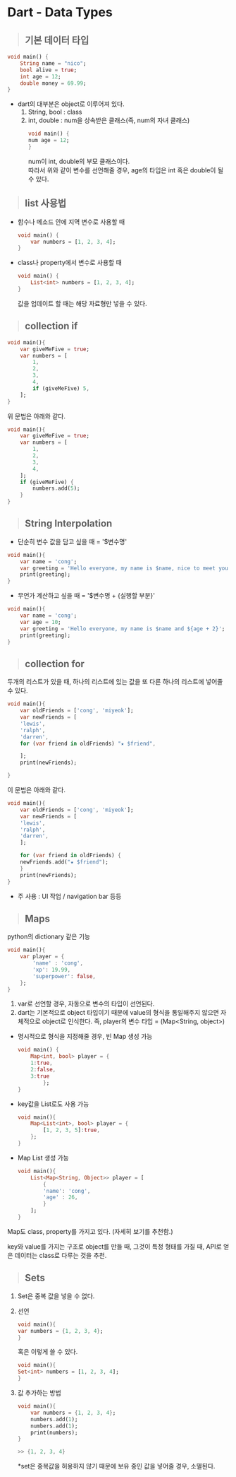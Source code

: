 Dart - Data Types
===

> ## 기본 데이터 타입

```dart
void main() {
    String name = "nico";
    bool alive = true;
    int age = 12;
    double money = 69.99;
}
```

- dart의 대부분은 object로 이루어져 있다.      
    1.  String, bool : class
    2.  int, double : num을 상속받은 클래스(즉, num의 자녀 클래스)     
        ```dart
        void main() {
        num age = 12;
        }
        ```
        num이 int, double의 부모 클래스이다.   
        따라서 위와 같이 변수를 선언해줄 경우, age의 타입은 int 혹은 double이 될 수 있다.   

> ## list 사용법

- 함수나 메소드 안에 지역 변수로 사용할 때

    ```dart
    void main() {
        var numbers = [1, 2, 3, 4];
    }
    ```
- class나 property에서 변수로 사용할 때      

    ```dart
    void main() {
        List<int> numbers = [1, 2, 3, 4];
    }
    ```
    값을 업데이트 할 때는 해당 자료형만 넣을 수 있다.

> ## collection if
```dart
void main(){
    var giveMeFive = true;
    var numbers = [
        1,
        2,
        3,
        4,
        if (giveMeFive) 5, 
    ];
}
```

위 문법은 아래와 같다.       
```dart
void main(){
    var giveMeFive = true;
    var numbers = [
        1,
        2,
        3,
        4,
    ];
    if (giveMeFive) {
        numbers.add(5);
    } 
}
```
> ## String Interpolation
- 단순히 변수 값을 담고 싶을 때 = '$변수명'
```dart
void main(){
    var name = 'cong';
    var greeting = 'Hello everyone, my name is $name, nice to meet you!';
    print(greeting);
}
```

-  무언가 계산하고 싶을 때 = '$변수명 + {실행할 부분}'   
```dart
void main(){
    var name = 'cong';
    var age = 10;
    var greeting = 'Hello everyone, my name is $name and ${age + 2}';
    print(greeting);    
}
```
>## collection for   
  두개의 리스트가 있을 때, 하나의 리스트에 있는 값을 또 다른 하나의 리스트에 넣어줄 수 있다.

```dart
void main(){
    var oldFriends = ['cong', 'miyeok'];
    var newFriends = [
    'lewis',
    'ralph',
    'darren',
    for (var friend in oldFriends) "★ $friend",

    ];
    print(newFriends);

}
```

이 문법은 아래와 같다.
```dart    
void main(){
    var oldFriends = ['cong', 'miyeok'];
    var newFriends = [
    'lewis',
    'ralph',
    'darren',
    ];

    for (var friend in oldFriends) {
    newFriends.add("★ $friend");
    }
    print(newFriends);
}
```
- 주 사용 : UI 작업 / navigation bar 등등   
> ## Maps
python의 dictionary 같은 기능   
```dart
void main(){
    var player = { 
        'name' : 'cong',
        'xp': 19.99,
        'superpower': false,
    };
}
```

1. var로 선언할 경우, 자동으로 변수의 타입이 선언된다.   
2. dart는 기본적으로 object 타입이기 때문에 value의 형식을 통일해주지 않으면 자체적으로 object로 인식한다. 즉, player의 변수 타입 = (Map<String, object>) 

 - 명시적으로 형식을 지정해줄 경우, 빈 Map 생성 가능    
    ```dart            
    void main() {
        Map<int, bool> player = {
        1:true,
        2:false,
        3:true
            };
    }
    ```

- key값을 List로도 사용 가능   
    ```dart
    void main(){
        Map<List<int>, bool> player = {
            [1, 2, 3, 5]:true,
        };
    }
    ```

- Map List 생성 가능   
    ```dart
    void main(){
        List<Map<String, Object>> player = [
            {
            'name': 'cong',
            'age' : 26,
            }
        ];
    }
    ```

Map도 class, property를 가지고 있다. (자세히 보기를 추천함.)

key와 value를 가지는 구조로 object를 만들 때, 그것이 특정 형태를 가질 때, API로 얻은 데이터는 class로 다루는 것을 추천.

> ## Sets
1. Set은 중복 값을 넣을 수 없다.
2. 선언      
    ```dart
    void main(){
    var numbers = {1, 2, 3, 4};
    }
    ```
    혹은 이렇게 쓸 수 있다.
    
    ```dart
    void main(){
    Set<int> numbers = [1, 2, 3, 4];
    }
    ```

3. 값 추가하는 방법   
    ```dart
    void main(){
        var numbers = {1, 2, 3, 4};
        numbers.add(1);
        numbers.add(1);
        print(numbers);
    }

    >> {1, 2, 3, 4}
    ```
    *set은 중복값을 허용하지 않기 때문에 보유 중인 값을 넣어줄 경우, 소멸된다. 
